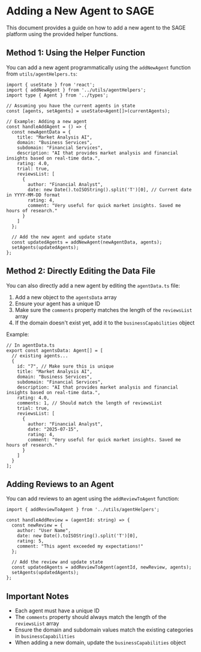# Adding a New Agent to SAGE

This document provides a guide on how to add a new agent to the SAGE platform using the provided helper functions.

## Method 1: Using the Helper Function

You can add a new agent programmatically using the `addNewAgent` function from `utils/agentHelpers.ts`:

```tsx
import { useState } from 'react';
import { addNewAgent } from '../utils/agentHelpers';
import type { Agent } from '../types';

// Assuming you have the current agents in state
const [agents, setAgents] = useState<Agent[]>(currentAgents);

// Example: Adding a new agent
const handleAddAgent = () => {
  const newAgentData = {
    title: "Market Analysis AI",
    domain: "Business Services",
    subdomain: "Financial Services",
    description: "AI that provides market analysis and financial insights based on real-time data.",
    rating: 4.0,
    trial: true,
    reviewsList: [
      {
        author: "Financial Analyst",
        date: new Date().toISOString().split('T')[0], // Current date in YYYY-MM-DD format
        rating: 4,
        comment: "Very useful for quick market insights. Saved me hours of research."
      }
    ]
  };

  // Add the new agent and update state
  const updatedAgents = addNewAgent(newAgentData, agents);
  setAgents(updatedAgents);
};
```

## Method 2: Directly Editing the Data File

You can also directly add a new agent by editing the `agentData.ts` file:

1. Add a new object to the `agentsData` array
2. Ensure your agent has a unique ID
3. Make sure the `comments` property matches the length of the `reviewsList` array
4. If the domain doesn't exist yet, add it to the `businessCapabilities` object

Example:

```tsx
// In agentData.ts
export const agentsData: Agent[] = [
  // existing agents...
  {
    id: "7", // Make sure this is unique
    title: "Market Analysis AI",
    domain: "Business Services",
    subdomain: "Financial Services",
    description: "AI that provides market analysis and financial insights based on real-time data.",
    rating: 4.0,
    comments: 1, // Should match the length of reviewsList
    trial: true,
    reviewsList: [
      {
        author: "Financial Analyst",
        date: "2025-07-15",
        rating: 4,
        comment: "Very useful for quick market insights. Saved me hours of research."
      }
    ]
  }
];
```

## Adding Reviews to an Agent

You can add reviews to an agent using the `addReviewToAgent` function:

```tsx
import { addReviewToAgent } from '../utils/agentHelpers';

const handleAddReview = (agentId: string) => {
  const newReview = {
    author: "User Name",
    date: new Date().toISOString().split('T')[0],
    rating: 5,
    comment: "This agent exceeded my expectations!"
  };

  // Add the review and update state
  const updatedAgents = addReviewToAgent(agentId, newReview, agents);
  setAgents(updatedAgents);
};
```

## Important Notes

- Each agent must have a unique ID
- The `comments` property should always match the length of the `reviewsList` array
- Ensure the domain and subdomain values match the existing categories in `businessCapabilities`
- When adding a new domain, update the `businessCapabilities` object

